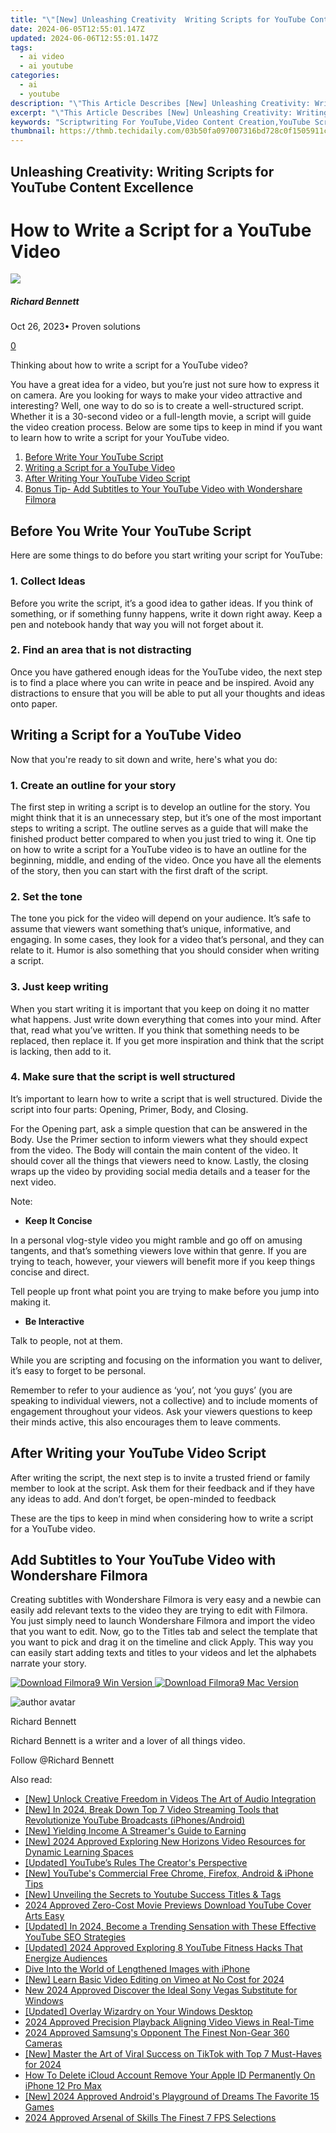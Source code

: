 ```yaml
---
title: "\"[New] Unleashing Creativity  Writing Scripts for YouTube Content Excellence\""
date: 2024-06-05T12:55:01.147Z
updated: 2024-06-06T12:55:01.147Z
tags:
  - ai video
  - ai youtube
categories:
  - ai
  - youtube
description: "\"This Article Describes [New] Unleashing Creativity: Writing Scripts for YouTube Content Excellence\""
excerpt: "\"This Article Describes [New] Unleashing Creativity: Writing Scripts for YouTube Content Excellence\""
keywords: "Scriptwriting For YouTube,Video Content Creation,YouTube Scriptwriting Tips,Enhancing Creative Videos,YouTube Script Strategies,Excellent Script Writing,Boosting Video Quality"
thumbnail: https://thmb.techidaily.com/03b50fa097007316bd728c0f1505911c6985b5446ee8e6c9838cd48c592632a7.png
---
```


## Unleashing Creativity: Writing Scripts for YouTube Content Excellence

# How to Write a Script for a YouTube Video

![](https://images.wondershare.com/filmora/article-images/richard-bennett.jpg)

##### Richard Bennett

 Oct 26, 2023• Proven solutions

[0](#commentsBoxSeoTemplate)

Thinking about how to write a script for a YouTube video?

You have a great idea for a video, but you’re just not sure how to express it on camera. Are you looking for ways to make your video attractive and interesting? Well, one way to do so is to create a well-structured script. Whether it is a 30-second video or a full-length movie, a script will guide the video creation process. Below are some tips to keep in mind if you want to learn how to write a script for your YouTube video.

1. [Before Write Your YouTube Script](#before)
2. [Writing a Script for a YouTube Video](#writing)
3. [After Writing Your YouTube Video Script](#after)
4. [Bonus Tip- Add Subtitles to Your YouTube Video with Wondershare Filmora](#bonus)

## Before You Write Your YouTube Script

Here are some things to do before you start writing your script for YouTube:

### 1\. Collect Ideas

Before you write the script, it’s a good idea to gather ideas. If you think of something, or if something funny happens, write it down right away. Keep a pen and notebook handy that way you will not forget about it.

### 2\. Find an area that is not distracting

Once you have gathered enough ideas for the YouTube video, the next step is to find a place where you can write in peace and be inspired. Avoid any distractions to ensure that you will be able to put all your thoughts and ideas onto paper.

## Writing a Script for a YouTube Video

Now that you're ready to sit down and write, here's what you do:

### 1\. Create an outline for your story

The first step in writing a script is to develop an outline for the story. You might think that it is an unnecessary step, but it’s one of the most important steps to writing a script. The outline serves as a guide that will make the finished product better compared to when you just tried to wing it. One tip on how to write a script for a YouTube video is to have an outline for the beginning, middle, and ending of the video. Once you have all the elements of the story, then you can start with the first draft of the script.

### 2\. Set the tone

The tone you pick for the video will depend on your audience. It’s safe to assume that viewers want something that’s unique, informative, and engaging. In some cases, they look for a video that’s personal, and they can relate to it. Humor is also something that you should consider when writing a script.

### 3\. Just keep writing

When you start writing it is important that you keep on doing it no matter what happens. Just write down everything that comes into your mind. After that, read what you’ve written. If you think that something needs to be replaced, then replace it. If you get more inspiration and think that the script is lacking, then add to it.

### 4\. Make sure that the script is well structured

It’s important to learn how to write a script that is well structured. Divide the script into four parts: Opening, Primer, Body, and Closing.

For the Opening part, ask a simple question that can be answered in the Body. Use the Primer section to inform viewers what they should expect from the video. The Body will contain the main content of the video. It should cover all the things that viewers need to know. Lastly, the closing wraps up the video by providing social media details and a teaser for the next video.

Note:

* **Keep It Concise**

In a personal vlog-style video you might ramble and go off on amusing tangents, and that’s something viewers love within that genre. If you are trying to teach, however, your viewers will benefit more if you keep things concise and direct.

Tell people up front what point you are trying to make before you jump into making it.

* **Be Interactive**

Talk to people, not at them.

While you are scripting and focusing on the information you want to deliver, it’s easy to forget to be personal.

Remember to refer to your audience as ‘you’, not ‘you guys’ (you are speaking to individual viewers, not a collective) and to include moments of engagement throughout your videos. Ask your viewers questions to keep their minds active, this also encourages them to leave comments.

## After Writing your YouTube Video Script

After writing the script, the next step is to invite a trusted friend or family member to look at the script. Ask them for their feedback and if they have any ideas to add. And don’t forget, be open-minded to feedback

These are the tips to keep in mind when considering how to write a script for a YouTube video.

## Add Subtitles to Your YouTube Video with Wondershare Filmora

Creating subtitles with Wondershare Filmora is very easy and a newbie can easily add relevant texts to the video they are trying to edit with Filmora. You just simply need to launch Wondershare Filmora and import the video that you want to edit. Now, go to the Titles tab and select the template that you want to pick and drag it on the timeline and click Apply. This way you can easily start adding texts and titles to your videos and let the alphabets narrate your story.

[![Download Filmora9 Win Version](https://images.wondershare.com/filmora/guide/download-btn-win.jpg) ](https://tools.techidaily.com/wondershare/filmora/download/) [![Download Filmora9 Mac Version](https://images.wondershare.com/filmora/guide/download-btn-mac.jpg) ](https://tools.techidaily.com/wondershare/filmora/download/)

![author avatar](https://images.wondershare.com/filmora/article-images/richard-bennett.jpg)

Richard Bennett

Richard Bennett is a writer and a lover of all things video.

Follow @Richard Bennett

<span class="atpl-alsoreadstyle">Also read:</span>
<div><ul>
<li><a href="https://facebook-video-share.techidaily.com/new-unlock-creative-freedom-in-videos-the-art-of-audio-integration/"><u>[New] Unlock Creative Freedom in Videos  The Art of Audio Integration</u></a></li>
<li><a href="https://facebook-video-share.techidaily.com/new-in-2024-break-down-top-7-video-streaming-tools-that-revolutionize-youtube-broadcasts-iphonesandroid/"><u>[New] In 2024, Break Down  Top 7 Video Streaming Tools that Revolutionize YouTube Broadcasts (iPhones/Android)</u></a></li>
<li><a href="https://facebook-video-share.techidaily.com/new-yielding-income-a-streamers-guide-to-earning/"><u>[New] Yielding Income  A Streamer's Guide to Earning</u></a></li>
<li><a href="https://facebook-video-share.techidaily.com/new-2024-approved-exploring-new-horizons-video-resources-for-dynamic-learning-spaces/"><u>[New] 2024 Approved  Exploring New Horizons  Video Resources for Dynamic Learning Spaces</u></a></li>
<li><a href="https://facebook-video-share.techidaily.com/updated-youtubes-rules-the-creators-perspective/"><u>[Updated] YouTube’s Rules  The Creator's Perspective</u></a></li>
<li><a href="https://facebook-video-share.techidaily.com/new-youtubes-commercial-free-chrome-firefox-android-and-iphone-tips/"><u>[New] YouTube's Commercial Free  Chrome, Firefox, Android & iPhone Tips</u></a></li>
<li><a href="https://facebook-video-share.techidaily.com/new-unveiling-the-secrets-to-youtube-success-titles-and-tags/"><u>[New] Unveiling the Secrets to Youtube Success  Titles & Tags</u></a></li>
<li><a href="https://facebook-video-share.techidaily.com/2024-approved-zero-cost-movie-previews-download-youtube-cover-arts-easy/"><u>2024 Approved  Zero-Cost Movie Previews  Download YouTube Cover Arts Easy</u></a></li>
<li><a href="https://facebook-video-share.techidaily.com/updated-in-2024-become-a-trending-sensation-with-these-effective-youtube-seo-strategies/"><u>[Updated] In 2024, Become a Trending Sensation with These Effective YouTube SEO Strategies</u></a></li>
<li><a href="https://facebook-video-share.techidaily.com/updated-2024-approved-exploring-8-youtube-fitness-hacks-that-energize-audiences/"><u>[Updated] 2024 Approved  Exploring 8 YouTube Fitness Hacks That Energize Audiences</u></a></li>
<li><a href="https://extra-resources.techidaily.com/dive-into-the-world-of-lengthened-images-with-iphone/"><u>Dive Into the World of Lengthened Images with iPhone</u></a></li>
<li><a href="https://vimeo-videos.techidaily.com/new-learn-basic-video-editing-on-vimeo-at-no-cost-for-2024/"><u>[New] Learn Basic Video Editing on Vimeo at No Cost for 2024</u></a></li>
<li><a href="https://video-creation-software.techidaily.com/new-2024-approved-discover-the-ideal-sony-vegas-substitute-for-windows/"><u>New 2024 Approved Discover the Ideal Sony Vegas Substitute for Windows</u></a></li>
<li><a href="https://some-skills.techidaily.com/updated-overlay-wizardry-on-your-windows-desktop/"><u>[Updated] Overlay Wizardry on Your Windows Desktop</u></a></li>
<li><a href="https://youtube-help.techidaily.com/2024-approved-precision-playback-aligning-video-views-in-real-time/"><u>2024 Approved  Precision Playback  Aligning Video Views in Real-Time</u></a></li>
<li><a href="https://extra-guidance.techidaily.com/2024-approved-samsungs-opponent-the-finest-non-gear-360-cameras/"><u>2024 Approved  Samsung's Opponent  The Finest Non-Gear 360 Cameras</u></a></li>
<li><a href="https://tiktok-videos.techidaily.com/new-master-the-art-of-viral-success-on-tiktok-with-top-7-must-haves-for-2024/"><u>[New] Master the Art of Viral Success on TikTok with Top 7 Must-Haves for 2024</u></a></li>
<li><a href="https://apple-account.techidaily.com/how-to-delete-icloud-account-remove-your-apple-id-permanently-on-iphone-12-pro-max-by-drfone-ios/"><u>How To Delete iCloud Account Remove Your Apple ID Permanently On iPhone 12 Pro Max</u></a></li>
<li><a href="https://on-screen-recording.techidaily.com/new-2024-approved-androids-playground-of-dreams-the-favorite-15-games/"><u>[New] 2024 Approved  Android's Playground of Dreams  The Favorite 15 Games</u></a></li>
<li><a href="https://digital-screen-recording.techidaily.com/2024-approved-arsenal-of-skills-the-finest-7-fps-selections/"><u>2024 Approved  Arsenal of Skills  The Finest 7 FPS Selections</u></a></li>
</ul></div>

<ins class="adsbygoogle"
      style="display:block"
      data-ad-client="ca-pub-7571918770474297"
      data-ad-slot="8358498916"
      data-ad-format="auto"
      data-full-width-responsive="true"></ins>